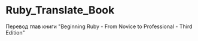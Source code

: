# Ruby_Translate_Book
Перевод глав книги "Beginning Ruby - From Novice to Professional - Third Edition"
